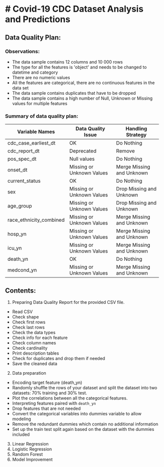 # # Covid-19 CDC Dataset Analysis and Predictions

## Data Quality Plan:

### Observations:

- The data sample contains 12 columns and 10 000 rows
- The type for all the features is 'object' and needs to be changed to datetime and category
- There are no numeric values
- All the features are categorical, there are no continuous features in the data set
- The data sample contains duplicates that have to be dropped
- The data sample contains a high number of Null, Unknown or Missing values for multiple features

### Summary of data quality plan:

| Variable Names                     | Data Quality Issue            | Handling Strategy              |
|------------------------------------|-------------------------------|--------------------------------|
| cdc_case_earliest_dt               | OK                            | Do Nothing                     |
| cdc_report_dt                      | Deprecated                    | Remove                         |
| pos_spec_dt                        | Null values                   | Do Nothing                     |
| onset_dt                           | Missing or Unknown Values     | Merge Missing and Unknown      |
| current_status                     | OK                            | Do Nothing                     |
| sex                                | Missing or Unknown Values     | Drop Missing and Unknown       |
| age_group                          | Missing or Unknown Values     | Drop Missing and Unknown       |
| race_ethnicity_combined            | Missing or Unknown Values     | Merge Missing and Unknown      |
| hosp_yn                            | Missing or Unknown Values     | Merge Missing and Unknown      |
| icu_yn                             | Missing or Unknown Values     | Merge Missing and Unknown      |
| death_yn                           | OK                            | Do Nothing                     |
| medcond_yn                         | Missing or Unknown Values     | Merge Missing and Unknown      |


## Contents:
 1. Preparing Data Quality Report for the provided CSV file.
- Read CSV
- Check shape
- Check first rows
- Check last rows
- Check the data types
- Check info for each feature
- Check column names
- Check cardinality
- Print description tables
- Check for duplicates and drop them if needed
- Save the cleaned data

2. Data preparation
- Encoding target feature (death_yn)
- Randomly shuffle the rows of your dataset and split the dataset into two datasets: 70% training and 30% test.
- Plot the correlations between all the categorical features.
- Interpreting features paired with `death_yn`
- Drop features that are not needed
- Convert the categorical variables into dummies variable to allow modeling
- Remove the redundant dummies which contain no additional information
- Set up the train test split again based on the dataset with the dummies included

3. Linear Regression
4. Logistic Regression
5. Random Forest
6. Model Improvement
